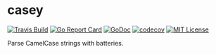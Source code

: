 # casey

[![Travis Build](https://travis-ci.com/vporoshok/casey.svg?branch=master)](https://travis-ci.com/vporoshok/casey)
[![Go Report Card](https://goreportcard.com/badge/github.com/vporoshok/casey)](https://goreportcard.com/report/github.com/vporoshok/casey)
[![GoDoc](http://img.shields.io/badge/GoDoc-Reference-blue.svg)](https://godoc.org/github.com/vporoshok/casey)
[![codecov](https://codecov.io/gh/vporoshok/casey/branch/master/graph/badge.svg)](https://codecov.io/gh/vporoshok/casey)
[![MIT License](https://img.shields.io/github/license/mashape/apistatus.svg)](LICENSE)

Parse CamelCase strings with batteries.
